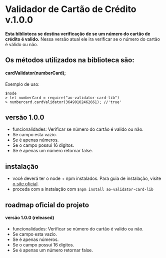 # Validador de Cartão de Crédito v.1.0.0

**Esta biblioteca se destina verificação de se um número do cartão de crédito é valido.**
Nessa versão atual ele ira verificar se o número do cartão é válido ou não.

## Os métodos utilizados na biblioteca são:

#### **cardValidator(numberCard);**

Exemplo de uso:

```
$node
> let numberCard = require("ao-validator-card-lib")
> numbercard.cardValidator(36490102462661); //'true'
```

## versão 1.0.0

- funcionalidades: Verificar se número do cartão é valido ou não.
- Se campo esta vazio.
- Se é apenas números.
- Se o campo possui 16 digitos.
- Se é apenas um número retornar false.

## instalação

- você deverá ter o node + npm instalados. Para guia de instalação, visite [o site oficial](https://www.npmjs.com/get-npm).
- proceda com a instalação com `$npm install ao-validator-card-lib`

## roadmap oficial do projeto

#### versão 1.0.0 (released)
- funcionalidades: Verificar se número do cartão é valido ou não.
- Se campo esta vazio.
- Se é apenas números.
- Se o campo possui 16 digitos.
- Se é apenas um número retornar false.


